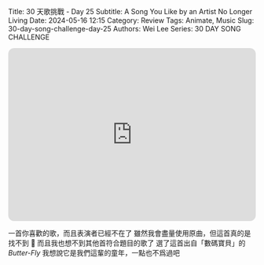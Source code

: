 Title: 30 天歌挑戰 - Day 25
Subtitle: A Song You Like by an Artist No Longer Living
Date: 2024-05-16 12:15
Category: Review
Tags: Animate, Music
Slug: 30-day-song-challenge-day-25
Authors: Wei Lee
Series: 30 DAY SONG CHALLENGE

<iframe style="border-radius:12px" src="https://open.spotify.com/embed/track/4A3G4Chh8DTJftwJEf5tOp?utm_source=generator" width="100%" height="352" frameBorder="0" allowfullscreen="" allow="autoplay; clipboard-write; encrypted-media; fullscreen; picture-in-picture" loading="lazy"></iframe>

<!--more-->

一首你喜歡的歌，而且表演者已經不在了
雖然我會盡量使用原曲，但這首真的是找不到 🥲
而且我也想不到其他首符合題目的歌了
選了這首出自「數碼寶貝」的*Butter-Fly*
我想說它是我們這輩的童年，一點也不爲過吧
